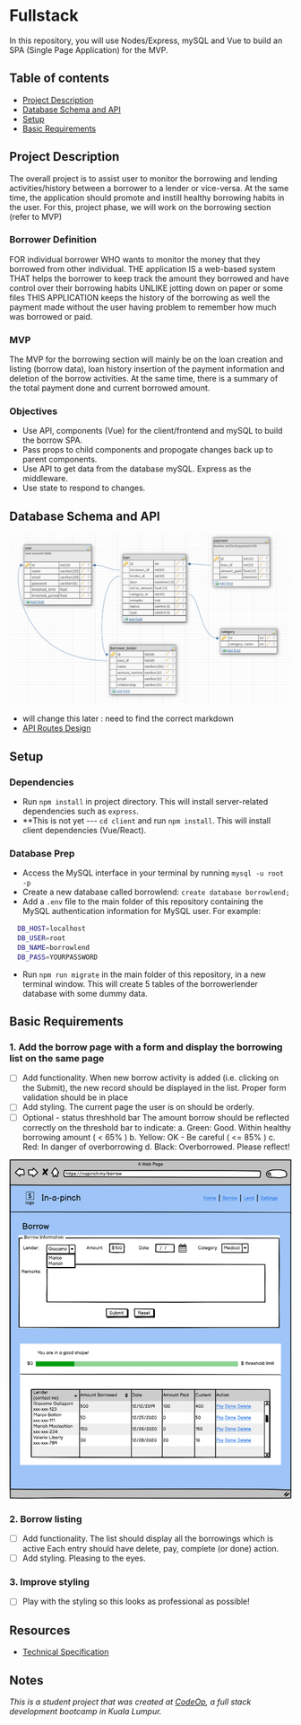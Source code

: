 # Fullstack

In this repository, you will use Nodes/Express, mySQL and Vue to build an SPA (Single Page Application) for the MVP.

## Table of contents

* [Project Description](#project-description)
* [Database Schema and API](#database-schema-and-api)
* [Setup](#setup)
* [Basic Requirements](#basic-requirements)

## Project Description

The overall project is to assist user to monitor the borrowing and lending activities/history between a borrower to a lender or vice-versa. At the same time, the application should promote and instill healthy borrowing habits in the user. For this, project phase, we will work on the borrowing section (refer to MVP)  

### Borrower Definition

FOR individual borrower
WHO wants to monitor the money that they borrowed from other individual.
THE application IS a web-based system
THAT helps the borrower to keep track the amount they borrowed and have control over their borrowing habits
UNLIKE jotting down on paper or some files
THIS APPLICATION keeps the history of the borrowing as well the payment made without the user having problem to remember how much was borrowed or paid.

### MVP

The MVP for the borrowing section will mainly be on the loan creation and listing (borrow data), loan history insertion of the payment information and deletion of the borrow activities. At the same time, there is a summary of the total payment done and current borrowed amount.

### Objectives

* Use API, components (Vue) for the client/frontend and mySQL to build the borrow SPA.
* Pass props to child components and propogate changes back up to parent components.
* Use API to get data from the database mySQL. Express as the middleware.
* Use state to respond to changes.

## Database Schema and API

![DB Schema](docs/proj1_db_scheme.PNG)

* will change this later : need to find the correct markdown
* [API Routes Design](https://github.com/njas17/bor-lend/docs/Bor-Lend_API_Routes_Design.docx)

## Setup

### Dependencies

* Run `npm install` in project directory. This will install server-related dependencies such as `express`.
* **This is not yet --- `cd client` and run `npm install`. This will install client dependencies (Vue/React).

### Database Prep

* Access the MySQL interface in your terminal by running `mysql -u root -p`
* Create a new database called borrowlend: `create database borrowlend;`
* Add a `.env` file to the main folder of this repository containing the MySQL authentication information for MySQL user. For example:

```bash
  DB_HOST=localhost
  DB_USER=root
  DB_NAME=borrowlend
  DB_PASS=YOURPASSWORD
```

* Run `npm run migrate` in the main folder of this repository, in a new terminal window. This will create 5 tables of the borrowerlender database with some dummy data.

## Basic Requirements

### 1. Add the borrow page with a form and display the borrowing list on the same page

* [ ] Add functionality.
  When new borrow activity is added (i.e. clicking on the Submit), the new record should be displayed in the list.
  Proper form validation should be in place
* [ ] Add styling.
  The current page the user is on should be orderly.
* [ ] Optional - status threshhold bar
  The amount borrow should be reflected correctly on the threshold bar to indicate:
  a. Green: Good. Within healthy borrowing amount ( < 65% )
  b. Yellow: OK - Be careful ( <= 85% )
  c. Red: In danger of overborrowing
  d. Black: Overborrowed. Please reflect!

![Borrow View](docs/borrow_activity_view.png)

### 2. Borrow listing

* [ ] Add functionality.
  The list should display all the borrowings which is active
  Each entry should have delete, pay, complete (or done) action.
* [ ] Add styling.
  Pleasing to the eyes.

### 3. Improve styling

* [ ] Play with the styling so this looks as professional as possible!

## Resources

* [Technical Specification](https://xxxx)

## Notes

_This is a student project that was created at [CodeOp](http://CodeOp.tech), a full stack development bootcamp in Kuala Lumpur._
